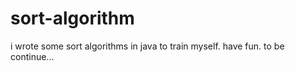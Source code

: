 # sort-algorithm
i wrote some sort algorithms in java to train myself. have fun. 
to be continue...
